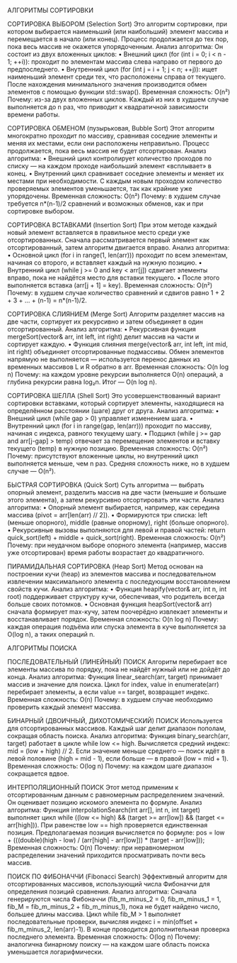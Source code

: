 АЛГОРИТМЫ СОРТИРОВКИ

СОРТИРОВКА ВЫБОРОМ (Selection Sort)
Это алгоритм сортировки, при котором выбирается наименьший (или наибольший) элемент массива и перемещается в начало (или конец). Процесс продолжается до тех пор, пока весь массив не окажется упорядоченным.
Анализ алгоритма:
Он состоит из двух вложенных циклов:
 • Внешний цикл (for (int i = 0; i < n - 1; ++i)): проходит по элементам массива слева направо от первого до предпоследнего.
 • Внутренний цикл (for (int j = i + 1; j < n; ++j)): ищет наименьший элемент среди тех, что расположены справа от текущего.
После нахождения минимального значения производится обмен элементов с помощью функции std::swap().
Временная сложность: O(n²)
Почему: из-за двух вложенных циклов. Каждый из них в худшем случае выполняется до n раз, что приводит к квадратичной зависимости времени работы.

СОРТИРОВКА ОБМЕНОМ (пузырьковая, Bubble Sort)
Этот алгоритм многократно проходит по массиву, сравнивая соседние элементы и меняя их местами, если они расположены неправильно. Процесс продолжается, пока весь массив не будет отсортирован.
Анализ алгоритма:
 • Внешний цикл контролирует количество проходов по списку — на каждом проходе наибольший элемент «всплывает» в конец.
 • Внутренний цикл сравнивает соседние элементы и меняет их местами при необходимости. С каждым новым проходом количество проверяемых элементов уменьшается, так как крайние уже упорядочены.
Временная сложность: O(n²)
Почему: в худшем случае требуется n*(n-1)/2 сравнений и возможных обменов, как и при сортировке выбором.

СОРТИРОВКА ВСТАВКАМИ (Insertion Sort)
При этом методе каждый новый элемент вставляется в правильное место среди уже отсортированных. Сначала рассматривается первый элемент как отсортированный, затем алгоритм двигается вправо.
Анализ алгоритма:
 • Основной цикл (for i in range(1, len(arr))) проходит по всем элементам, начиная со второго, и вставляет каждый на нужную позицию.
 • Внутренний цикл (while j >= 0 and key < arr[j]) сдвигает элементы вправо, пока не найдётся место для вставки текущего.
 • После этого выполняется вставка (arr[j + 1] = key).
Временная сложность: O(n²)
Почему: в худшем случае количество сравнений и сдвигов равно 1 + 2 + 3 + ... + (n-1) = n*(n-1)/2.

СОРТИРОВКА СЛИЯНИЕМ (Merge Sort)
Алгоритм разделяет массив на две части, сортирует их рекурсивно и затем объединяет в один отсортированный.
Анализ алгоритма:
 • Рекурсивная функция mergeSort(vector& arr, int left, int right) делит массив на части и сортирует каждую.
 • Функция слияния merge(vector& arr, int left, int mid, int right) объединяет отсортированные подмассивы.
Обмен элементов напрямую не выполняется — используется перенос данных из временных массивов L и R обратно в arr.
Временная сложность: O(n log n)
Почему: на каждом уровне рекурсии выполняется O(n) операций, а глубина рекурсии равна log₂n. Итог — O(n log n).

СОРТИРОВКА ШЕЛЛА (Shell Sort)
Это усовершенствованный вариант сортировки вставками, который сортирует элементы, находящиеся на определённом расстоянии (шаге) друг от друга.
Анализ алгоритма:
 • Внешний цикл (while gap > 0) управляет изменением шага.
 • Внутренний цикл (for i in range(gap, len(arr))) проходит по массиву, начиная с индекса, равного текущему шагу.
 • Подцикл (while j >= gap and arr[j-gap] > temp) отвечает за перемещение элементов и вставку текущего (temp) в нужную позицию.
Временная сложность: O(n²)
Почему: присутствуют вложенные циклы, но внутренний цикл выполняется меньше, чем n раз. Средняя сложность ниже, но в худшем случае — O(n²).

БЫСТРАЯ СОРТИРОВКА (Quick Sort)
Суть алгоритма — выбрать опорный элемент, разделить массив на две части (меньшие и большие этого элемента), а затем рекурсивно отсортировать эти части.
Анализ алгоритма:
 • Опорный элемент выбирается, например, как середина массива (pivot = arr[len(arr) // 2]).
 • Формируются три списка: left (меньше опорного), middle (равные опорному), right (больше опорного).
 • Рекурсивные вызовы выполняются для левой и правой частей: return quick_sort(left) + middle + quick_sort(right).
Временная сложность: O(n²)
Почему: при неудачном выборе опорного элемента (например, массив уже отсортирован) время работы возрастает до квадратичного.

ПИРАМИДАЛЬНАЯ СОРТИРОВКА (Heap Sort)
Метод основан на построении кучи (heap) из элементов массива и последовательном извлечении максимального элемента с последующим восстановлением свойств кучи.
Анализ алгоритма:
 • Функция heapify(vector& arr, int n, int root) поддерживает структуру кучи, обеспечивая, что родитель всегда больше своих потомков.
 • Основная функция heapSort(vector& arr) сначала формирует max-кучу, затем поочерёдно извлекает элементы и восстанавливает порядок.
Временная сложность: O(n log n)
Почему: каждая операция подъёма или спуска элемента в куче выполняется за O(log n), а таких операций n.


АЛГОРИТМЫ ПОИСКА

ПОСЛЕДОВАТЕЛЬНЫЙ (ЛИНЕЙНЫЙ) ПОИСК
Алгоритм перебирает все элементы массива по порядку, пока не найдёт нужный или не дойдёт до конца.
Анализ алгоритма:
Функция linear_search(arr, target) принимает массив и значение для поиска.
Цикл for index, value in enumerate(arr) перебирает элементы, а если value == target, возвращает индекс.
Временная сложность: O(n)
Почему: в худшем случае необходимо проверить каждый элемент массива.

БИНАРНЫЙ (ДВОИЧНЫЙ, ДИХОТОМИЧЕСКИЙ) ПОИСК
Используется для отсортированных массивов. Каждый шаг делит диапазон пополам, сокращая область поиска.
Анализ алгоритма:
Функция binary_search(arr, target) работает в цикле while low <= high.
Вычисляется средний индекс: mid = (low + high) // 2.
Если значение меньше среднего — поиск идёт в левой половине (high = mid - 1), если больше — в правой (low = mid + 1).
Временная сложность: O(log n)
Почему: на каждом шаге диапазон сокращается вдвое.

ИНТЕРПОЛЯЦИОННЫЙ ПОИСК
Этот метод применим к отсортированным данным с равномерным распределением значений. Он оценивает позицию искомого элемента по формуле.
Анализ алгоритма:
Функция interpolationSearch(int arr[], int n, int target) выполняет цикл while ((low <= high) && (target >= arr[low]) && (target <= arr[high])).
При равенстве low == high проверяется единственная позиция.
Предполагаемая позиция вычисляется по формуле:
pos = low + (((double)(high - low) / (arr[high] - arr[low])) * (target - arr[low]));
Временная сложность: O(n)
Почему: при неравномерном распределении значений приходится просматривать почти весь массив.

ПОИСК ПО ФИБОНАЧЧИ (Fibonacci Search)
Эффективный алгоритм для отсортированных массивов, использующий числа Фибоначчи для определения позиций сравнения.
Анализ алгоритма:
Сначала генерируются числа Фибоначчи (fib_m_minus_2 = 0, fib_m_minus_1 = 1, fib_M = fib_m_minus_2 + fib_m_minus_1), пока не будет найдено число, большее длины массива.
Цикл while fib_M > 1 выполняет последовательные проверки, вычисляя индекс i = min(offset + fib_m_minus_2, len(arr)-1).
В конце проводится дополнительная проверка последнего элемента.
Временная сложность: O(log n)
Почему: аналогична бинарному поиску — на каждом шаге область поиска уменьшается логарифмически.
